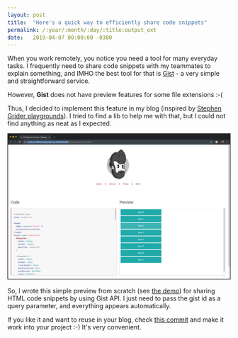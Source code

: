 ```yaml
---
layout: post
title:  "Here's a quick way to efficiently share code snippets"
permalink: /:year/:month/:day/:title:output_ext
date:   2019-04-07 00:00:00 -0300
---
```


When you work remotely, you notice you need a tool for many everyday tasks. I frequently need to share code snippets with my teammates to explain something, and IMHO the best tool for that is [Gist](https://gist.github.com/) - a very simple and straightforward service.

However, **Gist** does not have preview features for some file extensions :-(

Thus, I decided to implement this feature in my blog (inspired by [Stephen Grider playgrounds](https://github.com/StephenGrider/JSPlaygrounds)). I tried to find a lib to help me with that, but I could not find anything as neat as I expected.

[![Live Preview demo](/assets/live-preview-code-snippets.png "Live Preview demo")](/assets/live-preview-code-snippets.png)

So, I wrote this simple preview from scratch (see [the demo](/snippet?gist_id=3e5fbf6b363f30eed0268e0a01190096)) for sharing HTML code snippets by using Gist API. I just need to pass the gist id as a query parameter, and everything appears automatically.

If you like it and want to reuse in your blog, check [this commit](https://github.com/karreiro/karreiro.github.io/commit/8741ef7331498f927d5de8c41eeb04a75f55dd8f) and make it work into your project :-) It's very convenient.
